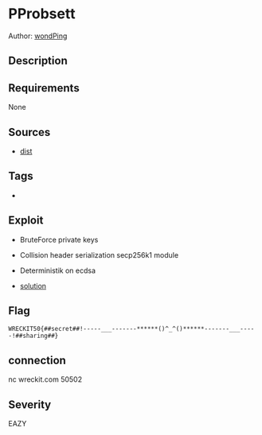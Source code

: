# PProbsett

Author: [wondPing](https://github.com/fixxall)

## Description



## Requirements

None

## Sources

- [dist](./dist)

## Tags

- 

## Exploit

- BruteForce private keys
- Collision header serialization secp256k1 module
- Deterministik on ecdsa

- [solution](./solution)

## Flag

```
WRECKIT50{##secret##!-----___-------******()^_^()******-------___-----!##sharing##}
```

## connection

nc wreckit.com 50502

## Severity
EAZY

